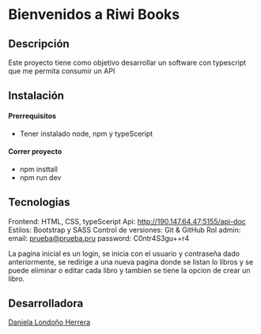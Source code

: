 # Bienvenidos a Riwi Books

## Descripción

Este proyecto tiene como objetivo desarrollar un software con typescript que me permita consumir un API 

## Instalación 

#### Prerrequisitos

- Tener instalado node, npm y typeSceript

#### Correr proyecto

- npm insttall 
- npm run dev

## Tecnologias

Frontend: HTML, CSS, typeSceript
Api: http://190.147.64.47:5155/api-doc
Estilos: Bootstrap y SASS
Control de versiones: Git & GitHub
Rol admin:
email: prueba@prueba.pru password: C0ntr4S3gu++r4

La pagina inicial es un login, se inicia con el usuario y contraseña dado anteriormente, se redirige a una nueva pagina donde se listan lo libros y se puede eliminar o editar cada libro y tambien se tiene la opcion de crear un libro.


## Desarrolladora

[Daniela Londoño Herrera](https://github.com/daniela03h)

